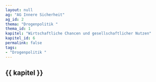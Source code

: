```yaml
---
layout: null
ag: "AG Innere Sicherheit"
ag_id: 2
thema: "Drogenpolitik "
thema_id: 1
kapitel: "Wirtschaftliche Chancen und gesellschaftlicher Nutzen"
kapitel_id: 6
permalink: false
tags:
- "Drogenpolitik "
---
```


## {{ kapitel }}
